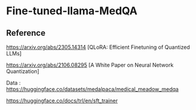 # Fine-tuned-llama-MedQA
## Reference
https://arxiv.org/abs/2305.14314  [QLoRA: Efficient Finetuning of Quantized LLMs]

https://arxiv.org/abs/2106.08295 [A White Paper on Neural Network Quantization]

Data : https://huggingface.co/datasets/medalpaca/medical_meadow_medqa

https://huggingface.co/docs/trl/en/sft_trainer

